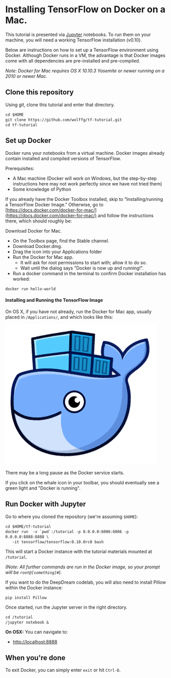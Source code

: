 
# Installing TensorFlow on Docker on a Mac.

This tutorial is presented via [Jupyter](http://jupyter.org) notebooks.  To
run them on your machine, you will need a working TensorFlow
installation (v0.10).

Below are instructions on how to set up a TensorFlow environment using
Docker.  Although Docker runs in a VM, the advantage is that Docker
images come with all dependencies are pre-installed and pre-compiled.

*Note: Docker for Mac requires OS X 10.10.3 Yosemite or newer running on a 2010 or newer Mac.*

## Clone this repository

Using git, clone this tutorial and enter that directory.

```
cd $HOME
git clone https://github.com/wolffg/tf-tutorial.git
cd tf-tutorial
```

## Set up Docker

Docker runs your notebooks from a virtual machine.  Docker images
already contain installed and compiled versions of TensorFlow.

Prerequisites:
* A Mac machine (Docker will work on Windows, but the step-by-step instructions here may not work perfectly since we have not tried them)
* Some knowledge of Python

If you already have the Docker Toolbox installed, skip to
"Installing/running a TensorFlow Docker Image." Otherwise, go to
[https://docs.docker.com/docker-for-mac/](https://docs.docker.com/docker-for-mac/) and follow the
instructions there, which should roughly be:

Download Docker for Mac. 
* On the Toolbox page, find the Stable channel.
* Download Docker.dmg.
* Drag the icon into your Applications folder
* Run the Docker for Mac app.
  * It will ask for root permissions to start with; allow it to do so.
  * Wait until the dialog says "Docker is now up and running!".
* Run a docker command in the terminal to confirm Docker
installation has worked:
```
docker run hello-world
```

#### Installing and Running the TensorFlow Image

On OS X, if you have not already, run the Docker for Mac app,
usually placed in `/Applications/`, and which looks like this:

![Docker For Mac Icon](images/docker-for-mac.png)

There may be a long pause as the Docker service starts.

If you click on the whale icon in your toolbar, you should eventually
see a green light and "Docker is running".

## Run Docker with Jupyter

Go to where you cloned the repository (we're assuming `$HOME`):

```
cd $HOME/tf-tutorial
docker run  -v `pwd`:/tutorial -p 0.0.0.0:6006:6006 -p 0.0.0.0:8888:8888 \
   -it tensorflow/tensorflow:0.10.0rc0 bash
```

This will start a Docker instance with the tutorial materials mounted
at `/tutorial`.

*(Note: All further commands are run in the Docker
image, so your prompt will be `root@[something]#`).*

If you want to do the DeepDream codelab, you will also need to install Pillow within the Docker instance:

```
pip install Pillow
```

Once started, run the Jupyter server in the right directory.

```
cd /tutorial
/jupyter notebook &
```


**On OSX:** You can navigate to:

* [http://localhost:8888](http://localhost:8888)

## When you're done

To exit Docker, you can simply enter `exit` or hit `Ctrl-D`.

